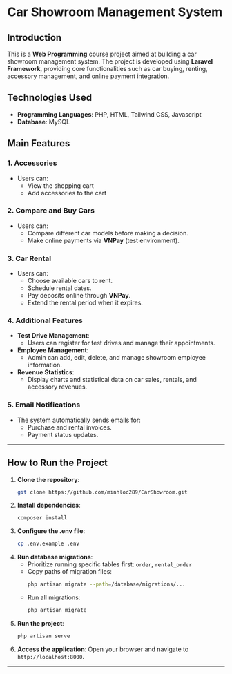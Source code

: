 # Car Showroom Management System

## Introduction

This is a **Web Programming** course project aimed at building a car showroom management system. The project is developed using **Laravel Framework**, providing core functionalities such as car buying, renting, accessory management, and online payment integration.

## Technologies Used

- **Programming Languages**: PHP, HTML, Tailwind CSS, Javascript
- **Database**: MySQL

## Main Features

### 1. Accessories

- Users can:
  - View the shopping cart
  - Add accessories to the cart

### 2. Compare and Buy Cars

- Users can:
  - Compare different car models before making a decision.
  - Make online payments via **VNPay** (test environment).

### 3. Car Rental

- Users can:
  - Choose available cars to rent.
  - Schedule rental dates.
  - Pay deposits online through **VNPay**.
  - Extend the rental period when it expires.

### 4. Additional Features

- **Test Drive Management**:
  - Users can register for test drives and manage their appointments.
- **Employee Management**:
  - Admin can add, edit, delete, and manage showroom employee information.
- **Revenue Statistics**:
  - Display charts and statistical data on car sales, rentals, and accessory revenues.

### 5. Email Notifications

- The system automatically sends emails for:
  - Purchase and rental invoices.
  - Payment status updates.

---

## How to Run the Project

1. **Clone the repository**:
   ```bash
   git clone https://github.com/minhloc289/CarShowroom.git
   ```
2. **Install dependencies**:
   ```bash
   composer install
   ```
3. **Configure the .env file**:
   ```bash
   cp .env.example .env
   ```
4. **Run database migrations**:
   - Prioritize running specific tables first: `order`, `rental_order`
   - Copy paths of migration files:
     ```bash
     php artisan migrate --path=/database/migrations/...
     ```
   - Run all migrations:
     ```bash
     php artisan migrate
     ```
5. **Run the project**:
   ```bash
   php artisan serve
   ```
6. **Access the application**:
   Open your browser and navigate to `http://localhost:8000`.

---


